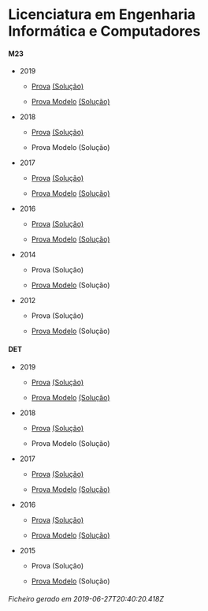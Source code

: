 # Licenciatura em Engenharia Informática e Computadores

#### M23

- 2019

	- [Prova](https://www.isel.pt/media/uploads/tinymce/LEIC_ProvaM23_2019.pdf) [(Solução)](https://www.isel.pt/media/uploads/tinymce/LEIC_ProvaM23_2019_Solucoes.pdf)

	- [Prova Modelo](https://www.isel.pt/media/uploads/tinymce/LEICM23ProvaModelo2019.pdf) [(Solução)](https://www.isel.pt/media/uploads/tinymce/LEICM23PModelo2019solucao.pdf)

- 2018

	- [Prova](https://www.isel.pt/media/uploads/tinymce/ISEL_LEIC_Prova2018.pdf) [(Solução)](https://www.isel.pt/media/uploads/tinymce/ISEL_LEIC_Prova2018_solucao.pdf)

	- Prova Modelo (Solução) 



- 2017

	- [Prova](https://www.isel.pt/media/uploads/tinymce/m23/M23_LEIC_Prova_2017.pdf) [(Solução)](https://www.isel.pt/media/uploads/tinymce/m23/M23_LEIC_Prova_Solucao_2017.pdf)

	- [Prova Modelo](https://www.isel.pt/media/uploads/tinymce/m23/M23_LEIC_ProvaModelo_2017.pdf) [(Solução)](https://www.isel.pt/media/uploads/tinymce/m23/M23_LEIC_ProvaModelo_Solucao_2017.pdf)

- 2016

	- [Prova](https://www.isel.pt/media/uploads/tinymce/m23/M23_LEIC_Prova_2016.pdf) [(Solução)](https://www.isel.pt/media/uploads/tinymce/m23/M23_LEIC_Solucao2016.pdf)

	- [Prova Modelo](https://www.isel.pt/media/uploads/tinymce/m23/M23_LEIC_Prova_Modelo_2016.pdf) [(Solução)](https://www.isel.pt/media/uploads/tinymce/m23/M23_LEIC_Solucao_Prova_Modelo_2016.pdf)

- 2014

	- Prova (Solução)

	- [Prova Modelo](https://www.isel.pt/pinst/servicos/servacademicos/docs/M23/Prova_MODELO_M23_2014_LEIC.pdf) (Solução) 



- 2012

	- Prova (Solução)

	- [Prova Modelo](https://www.isel.pt/pinst/servicos/servacademicos/docs/M23/provas2012/ProvaModelo_LEIC_2012.pdf) (Solução) 





#### DET

- 2019

	- [Prova](https://www.isel.pt/media/uploads/tinymce/LEIC_ProvaM23_2019.pdf) [(Solução)](https://www.isel.pt/media/uploads/tinymce/LEIC_ProvaM23_2019_Solucoes.pdf)

	- [Prova Modelo](https://www.isel.pt/media/uploads/tinymce/LEICM23ProvaModelo2019.pdf) [(Solução)](https://www.isel.pt/media/uploads/tinymce/LEICM23PModelo2019solucao.pdf)

- 2018

	- [Prova](https://www.isel.pt/media/uploads/tinymce/ISEL_LEIC_Prova2018.pdf) [(Solução)](https://www.isel.pt/media/uploads/tinymce/ISEL_LEIC_Prova2018_solucao.pdf)

	- Prova Modelo (Solução) 



- 2017

	- [Prova](https://www.isel.pt/media/uploads/tinymce/det/DET_LEIC_Prova_2017.pdf) [(Solução)](https://www.isel.pt/media/uploads/tinymce/det/DET_LEIC_Prova_Solucao_2017.pdf)

	- [Prova Modelo](https://www.isel.pt/media/uploads/tinymce/det/DET_LEIC_ProvaModelo_2017.pdf) [(Solução)](https://www.isel.pt/media/uploads/tinymce/det/DET_LEIC_ProvaModelo_Solucao_2017.pdf)

- 2016

	- [Prova](https://www.isel.pt/media/uploads/tinymce/det/DET_LEIC_Prova_2016.pdf) [(Solução)](https://www.isel.pt/media/uploads/tinymce/det/DET_LEIC_Solucao2016.pdf)

	- [Prova Modelo](https://www.isel.pt/media/uploads/tinymce/det/DET_LEIC_Prova_Modelo_2016.pdf) [(Solução)](https://www.isel.pt/media/uploads/tinymce/det/DET_LEIC_Solucao_Prova_Modelo_2016.pdf)

- 2015

	- Prova (Solução)

	- [Prova Modelo](http://arquivo.pt/wayback/20151012124431/https://www.isel.pt/media/uploads/tinymce/Prova_Modelo_DETS_2015_LEIC.pdf) (Solução) 







###### Ficheiro gerado em 2019-06-27T20:40:20.418Z